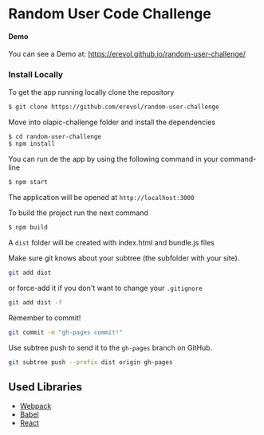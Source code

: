 # Random User Code Challenge


#### Demo
You can see a Demo at: https://erevol.github.io/random-user-challenge/

### Install Locally

To get the app running locally clone the repository

```bash
$ git clone https://github.com/erevol/random-user-challenge
```

Move into olapic-challenge folder and install the dependencies

```bash
$ cd random-user-challenge
$ npm install
```

You can run de the app by using the following command in your command-line
```bash
$ npm start
```
The application will be opened at `http://localhost:3000`

To build the project run the next command

```bash
$ npm build
```

A `dist` folder will be created with index.html and bundle.js files

Make sure git knows about your subtree (the subfolder with your site).

```sh
git add dist
```

or force-add it if you don't want to change your `.gitignore`

```sh
git add dist -f
```
Remember to commit!

```sh
git commit -m "gh-pages commit!"
```

Use subtree push to send it to the `gh-pages` branch on GitHub.

```sh
git subtree push --prefix dist origin gh-pages
```

## Used Libraries

* [Webpack](https://webpack.js.org/)
* [Babel](https://babeljs.io/)
* [React](https://reactjs.org/)
